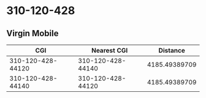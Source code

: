 # 310-120-428
## Virgin Mobile


| CGI | Nearest CGI | Distance |
|-----|-------------|----------|
| 310-120-428-44120 | 310-120-428-44140 | 4185.49389709 |
| 310-120-428-44140 | 310-120-428-44120 | 4185.49389709 |
